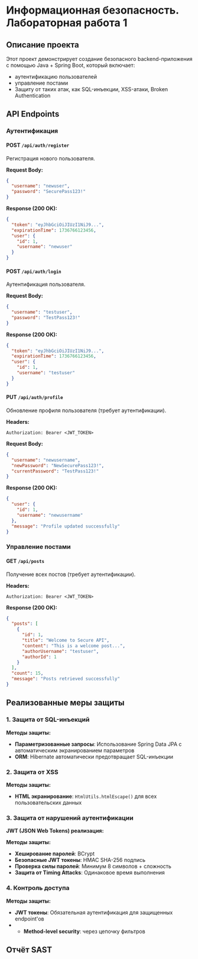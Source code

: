 # Информационная безопасность. Лабораторная работа 1

## Описание проекта

Этот проект демонстрирует создание безопасного backend-приложения с помощью Java + Spring Boot, который включает:
- аутентификацию пользователей
- управление постами
- Защиту от таких атак, как SQL-инъекции, XSS-атаки, Broken Authentication

## API Endpoints

### Аутентификация

#### POST `/api/auth/register`
Регистрация нового пользователя.

**Request Body:**
```json
{
  "username": "newuser",
  "password": "SecurePass123!"
}
```

**Response (200 OK):**
```json
{
  "token": "eyJhbGciOiJIUzI1NiJ9...",
  "expirationTime": 1736766123456,
  "user": {
    "id": 1,
    "username": "newuser"
  }
}
```

#### POST `/api/auth/login`
Аутентификация пользователя.

**Request Body:**
```json
{
  "username": "testuser",
  "password": "TestPass123!"
}
```

**Response (200 OK):**
```json
{
  "token": "eyJhbGciOiJIUzI1NiJ9...",
  "expirationTime": 1736766123456,
  "user": {
    "id": 1,
    "username": "testuser"
  }
}
```

#### PUT `/api/auth/profile`
Обновление профиля пользователя (требует аутентификации).

**Headers:**
```
Authorization: Bearer <JWT_TOKEN>
```

**Request Body:**
```json
{
  "username": "newusername",
  "newPassword": "NewSecurePass123!",
  "currentPassword": "TestPass123!"
}
```

**Response (200 OK):**
```json
{
  "user": {
    "id": 1,
    "username": "newusername"
  },
  "message": "Profile updated successfully"
}
```

### Управление постами

#### GET `/api/posts`
Получение всех постов (требует аутентификации).

**Headers:**
```
Authorization: Bearer <JWT_TOKEN>
```

**Response (200 OK):**
```json
{
  "posts": [
    {
      "id": 1,
      "title": "Welcome to Secure API",
      "content": "This is a welcome post...",
      "authorUsername": "testuser",
      "authorId": 1
    }
  ],
  "count": 15,
  "message": "Posts retrieved successfully"
}
```

## Реализованные меры защиты

### 1. Защита от SQL-инъекций

**Методы защиты:**
- **Параметризованные запросы**: Использование Spring Data JPA с автоматическим экранированием параметров
- **ORM**: Hibernate автоматически предотвращает SQL-инъекции

### 2. Защита от XSS

**Методы защиты:**
- **HTML экранирование**: `HtmlUtils.htmlEscape()` для всех пользовательских данных

### 3. Защита от нарушений аутентификации

**JWT (JSON Web Tokens) реализация:**

**Методы защиты:**
- **Хеширование паролей**: BCrypt
- **Безопасные JWT токены**: HMAC SHA-256 подпись
- **Проверка силы паролей**: Минимум 8 символов + сложность
- **Защита от Timing Attacks**: Одинаковое время выполнения

### 4. Контроль доступа

**Методы защиты:**
- **JWT токены**: Обязательная аутентификация для защищенных endpoint'ов
- - **Method-level security**: через цепочку фильтров

## Отчёт SAST

##


